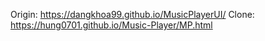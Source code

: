 Origin: https://dangkhoa99.github.io/MusicPlayerUI/ Clone: https://hung0701.github.io/Music-Player/MP.html
